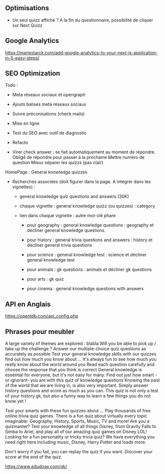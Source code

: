 ## Optimisations
- Un seul quizz affiché ?
A la fin du questionnaire, possibilité de cliquer sur Next Quizz

## Google Analytics
https://mariestarck.com/add-google-analytics-to-your-next-js-application-in-5-easy-steps/

## SEO Optimization

Todo :

- Meta réseaux sociaux et opengraph
- Ajouts balises meta réseaux sociaux
- Suivre préconisations (check mails)
- Mise en ligne
- Test du SEO avec outil de diagnostic
- Refacto

- Virer check answer : se fait automatiquement au moment de répondre.
Obligé de répondre pour passer à la prochaine
Mettre numéro de question
Mieux séparer les quizzs (pas clair)

HomePage : General knowledge quizzes

- Recherches associées (doit figurer dans la page. A intégrer dans les vignettes) :

  - general knowledge quiz questions and answers (30K)
  - chaque vignette : general knowledge quizz (ou quizzes) : category

  - lien dans chaque vignette : autre mot-clé phare

    - pour geography : general knowledge questions : geography
      et décliner general knowledge questions.

    - pour history : general trivia questions and answers : history
      et décliner general trivia questions

    - pour science : general knowledge test : science
      et décliner general knowledge test

    - pour animals : gk questions : animals
      et décliner gk questions

    - pour arts : gk quiz

    - pour cinema : general knowledge questions with answers

## API en Anglais

https://opentdb.com/api_config.php

## Phrases pour meubler

A large variety of themes are explored : blabla
Will you be able to pick up / take up the challenge ?
Answer our multiple-choice quiz questions as accurately as possible
Test your general knowledge skills with our quizzes
find out how much you know about ...
It's always fun to see how much you really know about the world around you
Read each question carefully and choose the response that you think is correct
General knowledge is essential for everyone, but it's not easy for many.
Find out just how smart -or ignorant- you are with this quiz of knowledge questions
Knowing the past of the world that we are living in, is also very important.
Simply answer history questions and score as much as you can.
This quiz is not only a test of your history gk, but also a funny way to learn a few things you do not know yet !

Test your smarts with these fun quizzes about ...
Play thousands of free online trivia quiz games. There is a fun quiz about virtually every topic imaginable: Geography, History, Sports, Music, TV and more!
Are you a quizmaster? Test your knowledge of all things Disney, from Gravity Falls to Simba to Ariel, and play all of our amazing quiz games on Disney LOL!
Looking for a fun personality or tricky trivia quiz? We have everything you need right here including music, Disney, Harry Potter and loads more.

Don't worry if you fail, you can replay the quiz if you want.
Discover your score at the end of the quiz.

https://www.edudose.com/gk/
